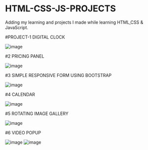 # HTML-CSS-JS-PROJECTS
Adding my learning and projects I made while learning HTML,CSS & JavaScript.

#PROJECT-1 
DIGITAL CLOCK

![image](https://user-images.githubusercontent.com/62787867/230906078-ec410d72-97ab-42ce-945a-83de11da305a.png)

#2
PRICING PANEL

![image](https://github.com/Ananyaa03/HTML-CSS-JS-PROJECTS/assets/62787867/ee606b86-5e81-4156-9abb-40d89aaeeaef)


#3
SIMPLE RESPONSIVE FORM USING BOOTSTRAP

![image](https://github.com/Ananyaa03/HTML-CSS-JS-PROJECTS/assets/62787867/cbe6cd88-c7a2-4501-bf2d-6c57709124e6)

#4 
CALENDAR

![image](https://github.com/Ananyaa03/HTML-CSS-JS-PROJECTS/assets/62787867/56094f00-1ad9-4352-8398-3b1ebaddcf6a)

#5
ROTATING IMAGE GALLERY

![image](https://github.com/Ananyaa03/HTML-CSS-JS-PROJECTS/assets/62787867/fbfb8ba8-3c31-4c40-9349-406fa63a49d8)

#6
VIDEO POPUP

![image](https://github.com/Ananyaa03/HTML-CSS-JS-PROJECTS/assets/62787867/91f3ba52-f17c-4254-8320-4fc191785589)
![image](https://github.com/Ananyaa03/HTML-CSS-JS-PROJECTS/assets/62787867/4471b5c7-ab45-4e82-a85d-1606ad4c9586)







